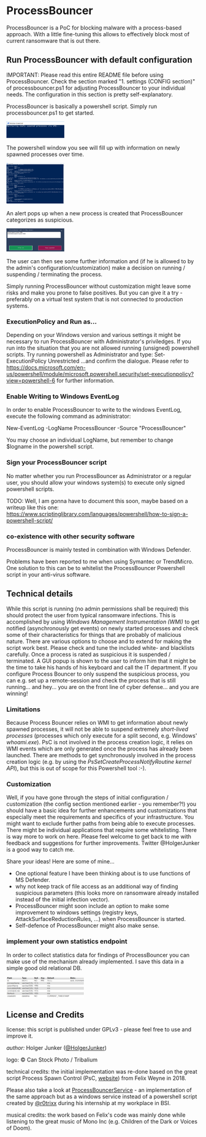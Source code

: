 # ProcessBouncer
ProcessBouncer is a PoC for blocking malware with a process-based approach. With a little fine-tuning this allows to effectively block most of current ransomware that is out there.

## Run ProcessBouncer with default configuration
IMPORTANT: Please read this entire README file before using ProcessBouncer. Check the section marked "1. settings (CONFIG section)" of processbouncer.ps1 for adjusting ProcessBouncer to your individual needs. The configuration in this section is pretty self-explanatory.

ProcessBouncer is basically a powershell script. Simply run processbouncer.ps1 to get started.

<img src="./img/pb-starting.png" width="30%" />

The powershell window you see will fill up with information on newly spawned processes over time.

<img src="./img/pb-started.png" width="30%" />

An alert pops up when a new process is created that ProcessBouncer categorizes as suspicious.

<img src="./img/pb-inaction.png" width="30%" />

The user can then see some further information and (if he is allowed to by the admin's configuration/customization) make a decision on running / suspending / terminating the process.

Simply running ProcessBouncer without customization might leave some risks and make you prone to false positives. But you can give it a try - preferably on a virtual test system that is not connected to production systems.

### ExecutionPolicy and Run as...
Depending on your Windows version and various settings it might be necessary to run ProcessBouncer with Administrator's priviledges. If you run into the situation that you are not allowed running (unsigned) powershell scripts. Try running powershell as Administrator and type:
	Set-ExecutionPolicy Unrestricted
	...and confirm the dialogue.
Please refer to https://docs.microsoft.com/en-us/powershell/module/microsoft.powershell.security/set-executionpolicy?view=powershell-6 for further information.

### Enable Writing to Windows EventLog
In order to enable ProcessBouncer to write to the windows EventLog, execute the following command as administrator:

New-EventLog -LogName ProcessBouncer -Source "ProcessBouncer"

You may choose an individual LogName, but remember to change $logname in the powershell script.

### Sign your ProcessBouncer script
No matter whether you run ProcessBouncer as Administrator or a regular user, you should 
allow your windows system(s) to execute only signed powershell scripts.

TODO: Well, I am gonna have to document this soon, maybe based on a writeup like this one: https://www.scriptinglibrary.com/languages/powershell/how-to-sign-a-powershell-script/

### co-existence with other security software
ProcessBouncer is mainly tested in combination with Windows Defender.

Problems have been reported to me when using Symantec or TrendMicro. One solution to this can be to whitelist the ProcessBouncer Powershell script in your anti-virus software.

## Technical details
While this script is running (no admin permissions shall be required) this should protect the user from typical ransomware infections. This is accomplished by using _Windows Management Instrumentation (WMI)_ to get notified (asynchronously get events) on newly started processes and check some of their characteristics for things that are probably of malicious nature. There are various options to choose and to extend for making the script work best. Please check and tune the included white- and blacklists carefully. Once a process is rated as suspicious it is suspended / terminated. A GUI popup is shown to the user to inform him that it might be the time to take his hands of his keyboard and call the IT department. If you configure Process Bouncer to only suspend the suspicious process, you can e.g. set up a remote-session and check the process that is still running... and hey... you are on the front line of cyber defense... and you are winning!

### Limitations

Because Process Bouncer relies on WMI to get information about newly spawned processes, it will not be able to suspend extremely _short-lived processes_ (processes which only execute for a split second, e.g. Windows' _whoami.exe_). PsC is not involved in the process creation logic, it relies on 
WMI events which are only generated once the process has already been launched. There are methods to get synchronously involved in the process creation logic (e.g. by using the _PsSetCreateProcessNotifyRoutine kernel API_), but this is out of scope for this Powershell tool :-).

### Customization
Well, if you have gone through the steps of initial configuration / customization (the config section mentioned earlier - you remember?!) you should have a basic idea for further enhancements and customizations that especially meet the requirements and specifics of your infrastructure. You might want to exclude further paths from being able to execute processes. There might be individual applications that require some whitelisting. There is way more to work on here. Please feel welcome to get back to me with feedback and suggestions for further improvements. Twitter @HolgerJunker is a good way to catch me.

Share your ideas! Here are some of mine...
- One optional feature I have been thinking about is to use functions of MS Defender.
- why not keep track of file access as an additional way of finding suspicious parameters (this looks more on ransomware already installed instead of the initial infection vector).
- ProcessBouncer might soon include an option to make some improvement to windows settings (registry keys, AttackSurfaceReductionRules, ...) when ProcessBouncer is started.
- Self-defence of ProcessBouncer might also make sense.

### implement your own statistics endpoint
In order to collect statistics data for findings of ProcessBouncer you can make use of the mechanism already implemented. I save this data in a simple good old relational DB.

<img src="./img/statendpoint_db.png" width="40%" />

## License and Credits
license: this script is published under GPLv3 - please feel free to use and improve it.

_author:_ Holger Junker ([@HolgerJunker](https://twitter.com/HolgerJunker))

logo: © Can Stock Photo / Tribalium

technical credits: the initial implementation was re-done based on the great script Process Spawn Control (PsC, [website](https://github.com/felixweyne/ProcessSpawnControl)) from Felix Weyne in 2018.

Please also take a look at [ProcessBouncerService](https://github.com/Rotrixx/ProcessBouncerService) - an implementation of the same approach but as a windows service instead of a powershell script created by [@r0trixx](https://twitter.com/r0trixx) during his internship at my workplace in BSI.

musical credits: the work based on Felix's code was mainly done while listening to the great music of Mono Inc (e.g. Children of the Dark or Voices of Doom).
